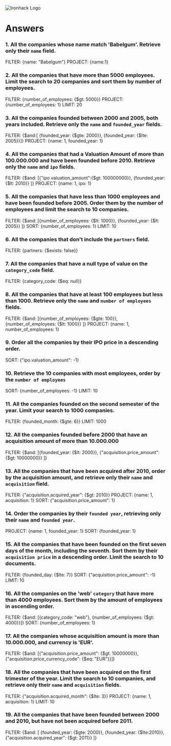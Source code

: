 ![Ironhack Logo](https://i.imgur.com/1QgrNNw.png)

# Answers

### 1. All the companies whose name match 'Babelgum'. Retrieve only their `name` field.

<!-- Your Code Goes Here -->
FILTER: {name: "Babelgum"}
PROJECT: {name:1}

### 2. All the companies that have more than 5000 employees. Limit the search to 20 companies and sort them by **number of employees**.

<!-- Your Code Goes Here -->
FILTER: {number_of_employees: {$gt: 5000}}
PROJECT: {number_of_employees: 1}
LIMIT: 20
### 3. All the companies founded between 2000 and 2005, both years included. Retrieve only the `name` and `founded_year` fields.

<!-- Your Code Goes Here -->
FILTER: {$and:[ {founded_year: {$gte: 2000}}, {founded_year: {$lte: 2005}}]}
PROJECT: {name: 1, founded_year: 1}

### 4. All the companies that had a Valuation Amount of more than 100.000.000 and have been founded before 2010. Retrieve only the `name` and `ipo` fields.

<!-- Your Code Goes Here -->
FILTER: {$and: [{"ipo.valuation_amount":{$gt: 100000000}}, {founded_year: {$lt: 2010}} ]}
PROJECT: {name: 1, ipo: 1}

### 5. All the companies that have less than 1000 employees and have been founded before 2005. Order them by the number of employees and limit the search to 10 companies.

<!-- Your Code Goes Here -->
FILTER: {$and: [{number_of_employees: {$lt: 1000}}, {founded_year: {$lt: 2005}} ]}
SORT: {number_of_employees: 1}
LIMIT: 10

### 6. All the companies that don't include the `partners` field.

<!-- Your Code Goes Here -->
FILTER: {partners: {$exists: false}}

### 7. All the companies that have a null type of value on the `category_code` field.

<!-- Your Code Goes Here -->
FILTER: {category_code: {$eq: null}}

### 8. All the companies that have at least 100 employees but less than 1000. Retrieve only the `name` and `number of employees` fields.

<!-- Your Code Goes Here -->
FILTER: {$and: [{number_of_employees: {$gte: 100}}, {number_of_employees: {$lt: 1000}} ]}
PROJECT: {name: 1, number_of_employees: 1}

### 9. Order all the companies by their IPO price in a descending order.

<!-- Your Code Goes Here -->
SORT: {"ipo.valuation_amount": -1}
### 10. Retrieve the 10 companies with most employees, order by the `number of employees`

<!-- Your Code Goes Here -->
SORT: {number_of_employees: -1}
LIMIT: 10
### 11. All the companies founded on the second semester of the year. Limit your search to 1000 companies.

<!-- Your Code Goes Here -->
FILTER: {founded_month: {$gte: 6}}
LIMIT: 1000

### 12. All the companies founded before 2000 that have an acquisition amount of more than 10.000.000

<!-- Your Code Goes Here -->
FILTER: {$and: [{founded_year: {$lt: 2000}}, {"acquisition.price_amount": {$gt: 10000000}} ]}
### 13. All the companies that have been acquired after 2010, order by the acquisition amount, and retrieve only their `name` and `acquisition` field.

<!-- Your Code Goes Here -->
FILTER: {"acquisition.acquired_year": {$gt: 2010}}
PROJECT: {name: 1, acquisition: 1}
SORT: {"acquisition.price_amount": 1}

### 14. Order the companies by their `founded year`, retrieving only their `name` and `founded year`.

<!-- Your Code Goes Here -->
PROJECT: {name: 1, founded_year: 1}
SORT: {founded_year: 1}

### 15. All the companies that have been founded on the first seven days of the month, including the seventh. Sort them by their `acquisition price` in a descending order. Limit the search to 10 documents.

<!-- Your Code Goes Here -->
FILTER: {founded_day: {$lte: 7}}
SORT: {"acquisition.price_amount": -1}
LIMIT: 10
### 16. All the companies on the 'web' `category` that have more than 4000 employees. Sort them by the amount of employees in ascending order.

<!-- Your Code Goes Here -->
FILTER: {$and: [{category_code: "web"}, {number_of_employees: {$gt: 4000}}]}
SORT: {number_of_employees: 1}
### 17. All the companies whose acquisition amount is more than 10.000.000, and currency is 'EUR'.

<!-- Your Code Goes Here -->
FILTER: {$and: [{"acquisition.price_amount": {$gt: 10000000}}, {"acquisition.price_currency_code": {$eq: "EUR"}}]}
### 18. All the companies that have been acquired on the first trimester of the year. Limit the search to 10 companies, and retrieve only their `name` and `acquisition` fields.

<!-- Your Code Goes Here -->
FILTER: {"acquisition.acquired_month": {$lte: 3}}
PROJECT: {name: 1, acquisition: 1}
LIMIT: 10

### 19. All the companies that have been founded between 2000 and 2010, but have not been acquired before 2011.
FILTER: {$and: [ {founded_year: {$gte: 2000}}, {founded_year: {$lte:2010}}, {"acquisition.acquired_year": {$gt: 2011}} ]} 
<!-- Your Code Goes Here -->
